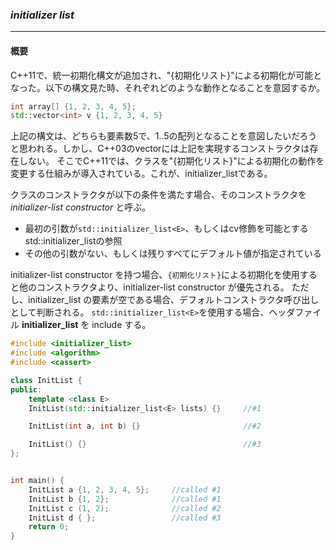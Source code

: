 ### *initializer list*
---
#### 概要
C++11で、統一初期化構文が追加され、"{初期化リスト}"による初期化が可能となった。以下の構文見た時、それぞれどのような動作となることを意図するか。

```c++
int array[] {1, 2, 3, 4, 5};
std::vector<int> v {1, 2, 3, 4, 5}
```

上記の構文は、どちらも要素数5で、1..5の配列となることを意図したいだろうと思われる。しかし、C++03のvectorには上記を実現するコンストラクタは存在しない。
そこでC++11では、クラスを"{初期化リスト}"による初期化の動作を変更する仕組みが導入されている。これが、initializer_listである。

クラスのコンストラクタが以下の条件を満たす場合、そのコンストラクタを *initializer-list constructor* と呼ぶ。

 * 最初の引数が`std::initializer_list<E>`、もしくはcv修飾を可能とするstd::initializer_list<E>の参照
 * その他の引数がない、もしくは残りすべてにデフォルト値が指定されている

initializer-list constructor を持つ場合、`{初期化リスト}`による初期化を使用すると他のコンストラクタより、initializer-list constructor が優先される。
ただし、initializer_list の要素が空である場合、デフォルトコンストラクタ呼び出しとして判断される。
`std::initializer_list<E>`を使用する場合、ヘッダファイル **initializer_list** を include する。


```c++
#include <initializer_list>
#include <algorithm>
#include <cassert>

class InitList {
public:
    template <class E>
    InitList(std::initializer_list<E> lists) {}     //#1

    InitList(int a, int b) {}                       //#2

    InitList() {}                                   //#3
};


int main() {
    InitList a {1, 2, 3, 4, 5};     //called #1
    InitList b {1, 2};              //called #1
    InitList c (1, 2);              //called #2
    InitList d { };                 //called #3
    return 0;
}
```

